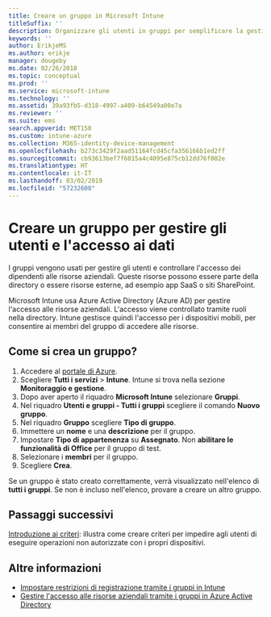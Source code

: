 ```yaml
---
title: Creare un gruppo in Microsoft Intune
titleSuffix: ''
description: Organizzare gli utenti in gruppi per semplificare la gestione dei criteri e delle app a cui possono accedere.
keywords: ''
author: ErikjeMS
ms.author: erikje
manager: dougeby
ms.date: 02/26/2018
ms.topic: conceptual
ms.prod: ''
ms.service: microsoft-intune
ms.technology: ''
ms.assetid: 39a93fb5-d318-4997-a409-b64549a00e7a
ms.reviewer: ''
ms.suite: ems
search.appverid: MET150
ms.custom: intune-azure
ms.collection: M365-identity-device-management
ms.openlocfilehash: b273c3429f2aad51164fcd45cfa356166b1ed2ff
ms.sourcegitcommit: cb93613bef7f6015a4c4095e875cb12dd76f002e
ms.translationtype: HT
ms.contentlocale: it-IT
ms.lasthandoff: 03/02/2019
ms.locfileid: "57232608"
---
```

# <a name="create-a-group-to-manage-your-users-and-data-access"></a>Creare un gruppo per gestire gli utenti e l'accesso ai dati

I gruppi vengono usati per gestire gli utenti e controllare l'accesso dei dipendenti alle risorse aziendali. Queste risorse possono essere parte della directory o essere risorse esterne, ad esempio app SaaS o siti SharePoint.

Microsoft Intune usa Azure Active Directory (Azure AD) per gestire l'accesso alle risorse aziendali. L'accesso viene controllato tramite ruoli nella directory. Intune gestisce quindi l'accesso per i dispositivi mobili, per consentire ai membri del gruppo di accedere alle risorse.

## <a name="how-do-i-create-a-group"></a>Come si crea un gruppo?

1. Accedere al [portale di Azure](https://portal.azure.com).
2. Scegliere **Tutti i servizi** > **Intune**. Intune si trova nella sezione **Monitoraggio e gestione**.
3. Dopo aver aperto il riquadro **Microsoft Intune** selezionare **Gruppi**.
4. Nel riquadro **Utenti e gruppi - Tutti i gruppi** scegliere il comando **Nuovo gruppo**.
5. Nel riquadro **Gruppo** scegliere **Tipo di gruppo**.
5. Immettere un **nome** e una **descrizione** per il gruppo.
6. Impostare **Tipo di appartenenza** su **Assegnato**. Non **abilitare le funzionalità di Office** per il gruppo di test.
7. Selezionare i **membri** per il gruppo.
7. Scegliere **Crea**.

Se un gruppo è stato creato correttamente, verrà visualizzato nell'elenco di **tutti i gruppi**. Se non è incluso nell'elenco, provare a creare un altro gruppo.

## <a name="next-steps"></a>Passaggi successivi

[Introduzione ai criteri](get-started-policies.md): illustra come creare criteri per impedire agli utenti di eseguire operazioni non autorizzate con i propri dispositivi.

## <a name="learn-more"></a>Altre informazioni

* [Impostare restrizioni di registrazione tramite i gruppi in Intune](groups-add.md)
* [Gestire l'accesso alle risorse aziendali tramite i gruppi in Azure Active Directory](https://docs.microsoft.com/azure/active-directory/active-directory-manage-groups)
